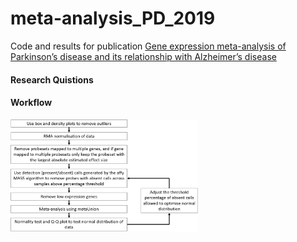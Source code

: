 # meta-analysis_PD_2019

Code and results for publication [Gene expression meta-analysis of Parkinson’s disease and its relationship with Alzheimer’s disease](https://molecularbrain.biomedcentral.com/articles/10.1186/s13041-019-0436-5)

#### Research Quistions

#### Workflow

<img src="figures/methodology_figure.png" alt="" width="300"/>
